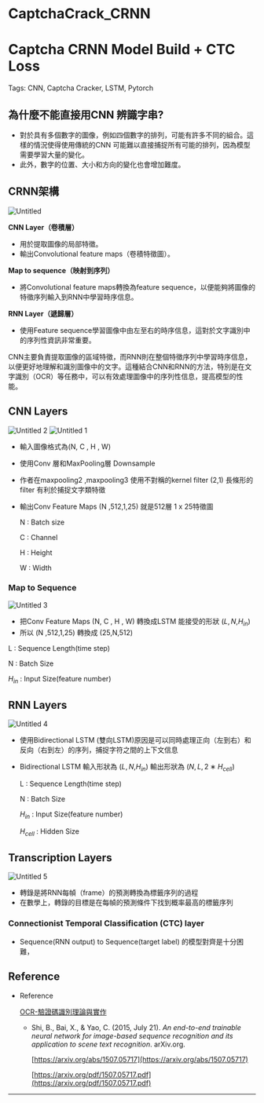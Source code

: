 # CaptchaCrack_CRNN
# Captcha CRNN Model Build + CTC Loss

Tags: CNN, Captcha Cracker, LSTM, Pytorch

## 為什麼不能直接用CNN 辨識字串?

- 對於具有多個數字的圖像，例如四個數字的排列，可能有許多不同的組合。這樣的情況使得使用傳統的CNN 可能難以直接捕捉所有可能的排列，因為模型需要學習大量的變化。
- 此外，數字的位置、大小和方向的變化也會增加難度。

## CRNN架構
![Untitled](https://github.com/aiden1020/CaptchaCrack_CRNN/assets/127687126/ff6d8f40-568c-4f87-818e-9af9dcde120d)


**CNN Layer（卷積層）**

- 用於提取圖像的局部特徵。
- 輸出Convolutional feature maps（卷積特徵圖）。

**Map to sequence（映射到序列）**

- 將Convolutional feature maps轉換為feature sequence，以便能夠將圖像的特徵序列輸入到RNN中學習時序信息。

**RNN Layer（遞歸層）**

- 使用Feature sequence學習圖像中由左至右的時序信息，這對於文字識別中的序列性資訊非常重要。

CNN主要負責提取圖像的區域特徵，而RNN則在整個特徵序列中學習時序信息，以便更好地理解和識別圖像中的文字。這種結合CNN和RNN的方法，特別是在文字識別（OCR）等任務中，可以有效處理圖像中的序列性信息，提高模型的性能。

## CNN Layers
![Untitled 2](https://github.com/aiden1020/CaptchaCrack_CRNN/assets/127687126/1fdd716d-21fd-4caa-972a-8040d39f4560)
![Untitled 1](https://github.com/aiden1020/CaptchaCrack_CRNN/assets/127687126/2a4bdf7a-79ff-49db-992f-d6d872e70e30)


- 輸入圖像格式為(N, C , H , W)
- 使用Conv 層和MaxPooling層 Downsample
- 作者在maxpooling2 ,maxpooling3 使用不對稱的kernel filter (2,1) 長條形的filter 有利於捕捉文字類特徵
- 輸出Conv Feature Maps (N ,512,1,25) 就是512層 1 x 25特徵圖
    
    N : Batch size
    
    C : Channel
    
    H : Height
    
    W : Width
    

### Map to Sequence
![Untitled 3](https://github.com/aiden1020/CaptchaCrack_CRNN/assets/127687126/bec959a2-29c9-4735-af46-63dd074a8b34)


- 把Conv Feature Maps (N, C , H , W) 轉換成LSTM 能接受的形狀 $(L,N,$$H_{in}$)
- 所以 (N ,512,1,25) 轉換成 (25,N,512)

L : Sequence Length(time step)

N : Batch Size

$H_{in}$ : Input Size(feature number)

## RNN Layers
![Untitled 4](https://github.com/aiden1020/CaptchaCrack_CRNN/assets/127687126/2aca827b-8381-483b-868e-1dcb779ad67b)


- 使用Bidirectional LSTM (雙向LSTM)原因是可以同時處理正向（左到右）和反向（右到左）的序列，捕捉字符之間的上下文信息
- Bidirectional LSTM 輸入形狀為 $(L,N,$$H_{in}$)  輸出形狀為 $(N,L,2∗H_{cell})$
    
    L : Sequence Length(time step)
    
    N : Batch Size
    
    $H_{in}$ : Input Size(feature number)
    
    $H_{cell}$  : Hidden Size
    

## Transcription Layers

![Untitled 5](https://github.com/aiden1020/CaptchaCrack_CRNN/assets/127687126/86937784-b0a2-4439-97d0-ff0b14013563)


- 轉錄是將RNN每幀（frame）的預測轉換為標籤序列的過程
- 在數學上，轉錄的目標是在每幀的預測條件下找到概率最高的標籤序列

### Connectionist Temporal Classification (CTC) layer

- Sequence(RNN output) to Sequence(target label) 的模型對齊是十分困難，

## Reference

- Reference
    
    [OCR-驗證碼識別理論與實作](https://cinnamonaitaiwan.medium.com/ocr-驗證碼識別理論與實作-a97273a5657d)
    
    - Shi, B., Bai, X., & Yao, C. (2015, July 21). *An end-to-end trainable neural network for image-based sequence recognition and its application to scene text recognition*. arXiv.org.
        
         [https://arxiv.org/abs/1507.05717](https://arxiv.org/abs/1507.05717) 
        
        [https://arxiv.org/pdf/1507.05717.pdf](https://arxiv.org/pdf/1507.05717.pdf)
        

---
